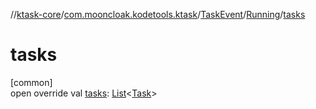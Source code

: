 //[ktask-core](../../../../index.md)/[com.mooncloak.kodetools.ktask](../../index.md)/[TaskEvent](../index.md)/[Running](index.md)/[tasks](tasks.md)

# tasks

[common]\
open override val [tasks](tasks.md): [List](https://kotlinlang.org/api/core/kotlin-stdlib/kotlin.collections/-list/index.html)&lt;[Task](../../-task/index.md)&gt;
